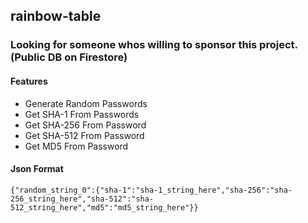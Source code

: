 ## rainbow-table

### Looking for someone whos willing to sponsor this project. (Public DB on Firestore)

#### Features
- Generate Random Passwords
- Get SHA-1 From Passwords
- Get SHA-256 From Password
- Get SHA-512 From Password
- Get MD5 From Password

#### Json Format
```
{"random_string_0":{"sha-1":"sha-1_string_here","sha-256":"sha-256_string_here","sha-512":"sha-512_string_here","md5":"md5_string_here"}}
```
